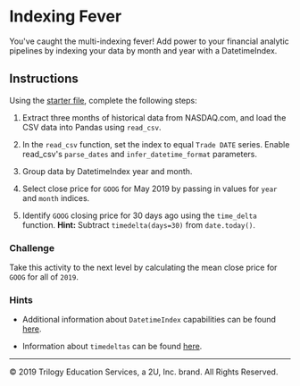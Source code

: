 # Indexing Fever

You've caught the multi-indexing fever! Add power to your financial analytic pipelines by indexing your data by month and year with a DatetimeIndex.

## Instructions

Using the [starter file](Unsolved/Core/indexing_fever.ipynb), complete the following steps:

1. Extract three months of historical data from NASDAQ.com, and load the CSV data into Pandas using `read_csv`.

2. In the `read_csv` function, set the index to equal `Trade DATE` series. Enable read_csv's `parse_dates` and `infer_datetime_format` parameters.

3. Group data by DatetimeIndex year and month.

4. Select close price for `GOOG` for May 2019 by passing in values for `year` and `month` indices.

5. Identify `GOOG` closing price for 30 days ago using the `time_delta` function. **Hint:** Subtract `timedelta(days=30)` from `date.today()`.

### Challenge

Take this activity to the next level by calculating the mean close price for `GOOG` for all of `2019`.

### Hints

* Additional information about `DatetimeIndex` capabilities can be found [here](https://pandas.pydata.org/pandas-docs/stable/reference/api/pandas.DatetimeIndex.html).

* Information about `timedeltas` can be found [here](https://pandas.pydata.org/pandas-docs/stable/user_guide/timedeltas.html).

---

© 2019 Trilogy Education Services, a 2U, Inc. brand. All Rights Reserved.
